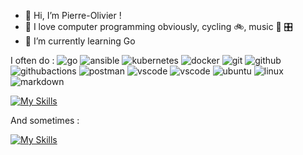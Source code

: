 - 👋 Hi, I’m Pierre-Olivier !
- 👀 I love computer programming obviously, cycling :bike:, music :guitar: :control_knobs:
- 🌱 I’m currently learning Go

I often do :
![go](https://img.shields.io/badge/-go-grey?logo=go)
![ansible](https://img.shields.io/badge/-ansible-grey?logo=ansible)
![kubernetes](https://img.shields.io/badge/-kubernetes-grey?logo=kubernetes)
![docker](https://img.shields.io/badge/-docker-grey?logo=docker)
![git](https://img.shields.io/badge/-git-grey?logo=git)
![github](https://img.shields.io/badge/-github-grey?logo=github)
![githubactions](https://img.shields.io/badge/-githubactions-grey?logo=githubactions)
![postman](https://img.shields.io/badge/-postman-grey?logo=postman)
![vscode](https://img.shields.io/badge/-vscode-grey?logo=vscode)
![vscode](https://img.shields.io/badge/-vscode-grey?logo=vscode)
![ubuntu](https://img.shields.io/badge/-ubuntu-grey?logo=ubuntu)
![linux](https://img.shields.io/badge/-linux-grey?logo=linux)
![markdown](https://img.shields.io/badge/-markdown-grey?logo=markdown)

[![My Skills](https://skillicons.dev/icons?i=symfony,py,bash,regex)](https://skillicons.dev)

And sometimes :

[![My Skills](https://skillicons.dev/icons?i=html,js,css,ts,angular,nextjs,react,gitlab,postgres,mysql,nodejs,npm,stackoverflow,unity,arduino,raspberrypi)](https://skillicons.dev)

<!-- cs,dotnet,gcp,sqlite -->

<!---
polouis/polouis is a ✨ special ✨ repository because its `README.md` (this file) appears on your GitHub profile.
You can click the Preview link to take a look at your changes.
--->
